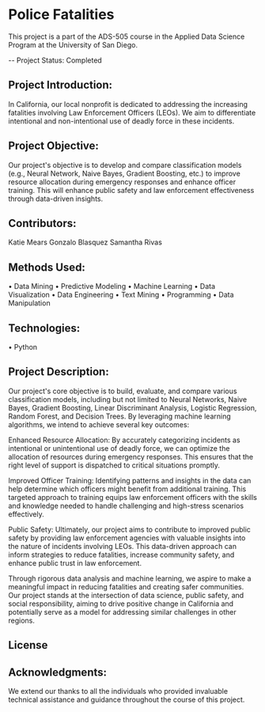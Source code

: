 # Police Fatalities

This project is a part of the ADS-505 course in the Applied Data Science Program at the University of San Diego. 

-- Project Status: Completed


## Project Introduction:
In California, our local nonprofit is dedicated to addressing the increasing fatalities involving Law Enforcement Officers (LEOs). We aim to differentiate intentional and non-intentional use of deadly force in these incidents.


## Project Objective:
Our project's objective is to develop and compare classification models (e.g., Neural Network, Naive Bayes, Gradient Boosting, etc.) to improve resource allocation during emergency responses and enhance officer training. This will enhance public safety and law enforcement effectiveness through data-driven insights.

## Contributors:  
Katie Mears 
Gonzalo Blasquez 
Samantha Rivas 

## Methods Used:
•	Data Mining 
•	Predictive Modeling 
•	Machine Learning
•	Data Visualization
•	Data Engineering 
•	Text Mining
•	Programming 
•	Data Manipulation

## Technologies:
•	Python

## Project Description:
Our project's core objective is to build, evaluate, and compare various classification models, including but not limited to Neural Networks, Naive Bayes, Gradient Boosting, Linear Discriminant Analysis, Logistic Regression, Random Forest, and Decision Trees. By leveraging machine learning algorithms, we intend to achieve several key outcomes:

Enhanced Resource Allocation: By accurately categorizing incidents as intentional or unintentional use of deadly force, we can optimize the allocation of resources during emergency responses. This ensures that the right level of support is dispatched to critical situations promptly.

Improved Officer Training: Identifying patterns and insights in the data can help determine which officers might benefit from additional training. This targeted approach to training equips law enforcement officers with the skills and knowledge needed to handle challenging and high-stress scenarios effectively.

Public Safety: Ultimately, our project aims to contribute to improved public safety by providing law enforcement agencies with valuable insights into the nature of incidents involving LEOs. This data-driven approach can inform strategies to reduce fatalities, increase community safety, and enhance public trust in law enforcement.

Through rigorous data analysis and machine learning, we aspire to make a meaningful impact in reducing fatalities and creating safer communities. Our project stands at the intersection of data science, public safety, and social responsibility, aiming to drive positive change in California and potentially serve as a model for addressing similar challenges in other regions.


## License

## Acknowledgments:
We extend our thanks to all the individuals who provided invaluable technical assistance and guidance throughout the course of this project.

